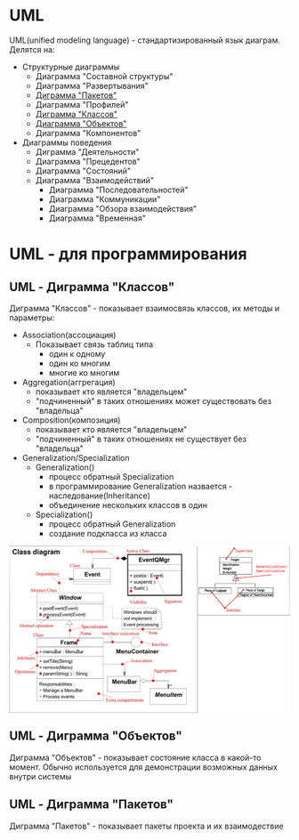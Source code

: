 # UML

UML(unified modeling language) - стандартизированный язык диаграм. Делятся на:

-   Структурные диаграммы
    -   Диаграмма "Составной структуры"
    -   Диаграмма "Развертывания"
    -   [Диграмма "Пакетов"](#uml---диграмма-пакетов)
    -   Диаграмма "Профилей"
    -   [Диграмма "Классов"](#uml---диграмма-классов)
    -   [Диаграмма "Объектов"](#uml---диграмма-объектов)
    -   Диаграмма "Компонентов"
-   Диаграммы поведения
    -   Диграмма "Деятельности"
    -   Диаграмма "Прецедентов"
    -   Диаграмма "Состояний"
    -   Диаграмма "Взаимодействий"
        -   Диаграмма "Последовательностей"
        -   Диаграмма "Коммуникации"
        -   Диаграмма "Обзора взаимодействия"
        -   Диаграмма "Временная"

# UML - для программирования

## UML - Диграмма "Классов"

Диграмма "Классов" - показывает взаимосвязь классов, их методы и параметры:

-   Association(ассоциация)
    -   Показывает связь таблиц типа
        -   один к одному
        -   один ко многим
        -   многие ко многим
-   Aggregation(аггрегация)
    -   показывает кто является "владельцем"
    -   "подчиненный" в таких отношениях может существовать без "владельца"
-   Composition(композиция)
    -   показывает кто является "владельцем"
    -   "подчиненный" в таких отношениях не существует без "владельца"
-   Generalization/Specialization
    -   Generalization()
        -   процесс обратный Specialization
        -   в программирование Generalization назвается - наследование(Inheritance)
        -   объединение нескольких классов в один
    -   Specialization()
        -   процесс обратный Generalization
        -   создание подкласса из класса

<img src="./source/00-ClassDiagram.png" style="display: block; height: 300px; margin: auto;"/>

## UML - Диграмма "Объектов"

Диграмма "Объектов" - показывает состояние класса в какой-то момент. Обычно используется для демонстрации возможных данных внутри системы

## UML - Диграмма "Пакетов"

Диграмма "Пакетов" - показывает пакеты проекта и их взаимодествие
